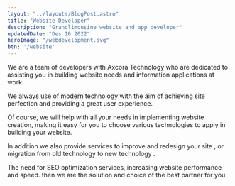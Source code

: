 ```yaml
---
layout: "../layouts/BlogPost.astro"
title: "Website Developer"
description: "Grandlimousine website and app developer"
updatedDate: "Des 16 2022"
heroImage: "/webdevelopment.svg"
btn: '/website'
---
```


We are a team of developers with Axcora Technology who are dedicated to assisting you in building website needs and information applications at work.

We always use of modern technology with the aim of achieving site perfection and providing a great user experience.

Of course, we will help with all your needs in implementing website creation, making it easy for you to choose various technologies to apply in building your website.

In addition we also provide services to improve and redesign your site , or migration from old technology to new technology .

The need for SEO optimization services, increasing website performance and speed. then we are the solution and choice of the best partner for you.
